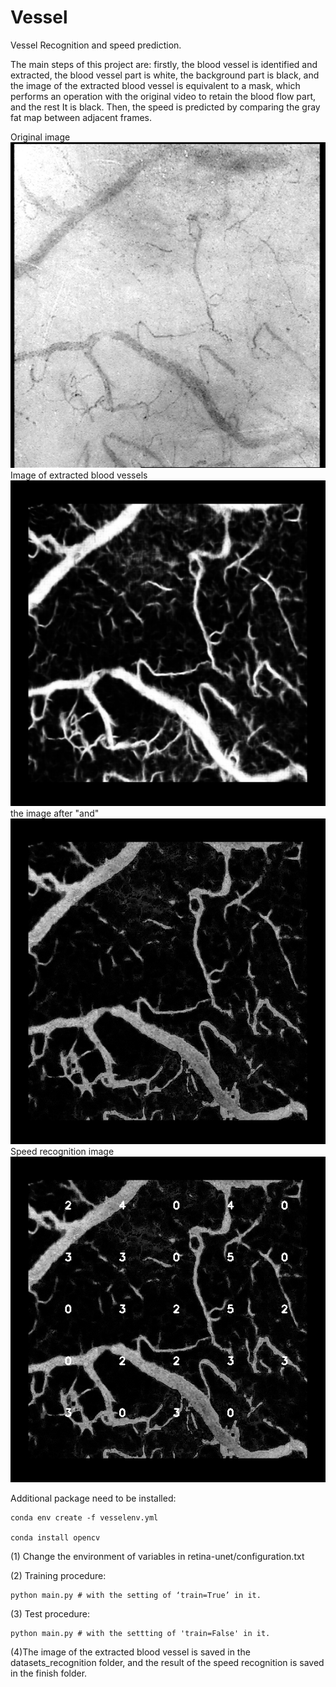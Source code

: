 # Vessel
Vessel Recognition and speed prediction.

The main steps of this project are: firstly, the blood vessel is identified and extracted, the blood vessel part is white, the background part is black, and the image of the extracted blood vessel is equivalent to a mask, which performs an operation with the original video to retain the blood flow part, and the rest It is black. Then, the speed is predicted by comparing the gray fat map between adjacent frames.

Original image
![Image text](https://github.com/thomasaimondy/Vessel/blob/master/images/1.tif)
Image of extracted blood vessels
![Image text](https://github.com/thomasaimondy/Vessel/blob/master/images/2.tif)
the image after "and"
![Image text](https://github.com/thomasaimondy/Vessel/blob/master/images/3.tif)
Speed recognition image
![Image text](https://github.com/thomasaimondy/Vessel/blob/master/images/4.tif)

Additional package need to be installed:
```
conda env create -f vesselenv.yml

conda install opencv

```
(1) Change the environment of variables in retina-unet/configuration.txt

(2) Training procedure:
```
python main.py # with the setting of ‘train=True’ in it.
```

(3) Test procedure:
```
python main.py # with the settting of 'train=False' in it.
```
(4)The image of the extracted blood vessel is saved in the datasets_recognition folder, and the result of the speed recognition is saved in the finish folder.
